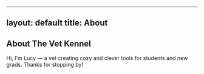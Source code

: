 
---
layout: default
title: About
---

<section class="about">
  <h2>About The Vet Kennel</h2>
  <p>Hi, I'm Lucy — a vet creating cozy and clever tools for students and new grads. Thanks for stopping by!</p>
</section>

